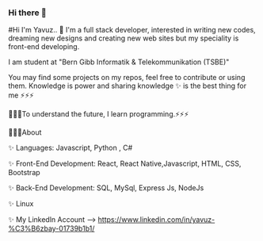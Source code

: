 ### Hi there 👋
#Hi I'm Yavuz..
🚀 I'm a full stack developer, interested in writing new codes, dreaming new designs and creating new web sites but my speciality is front-end developing.

I am student at "Bern Gibb Informatik & Telekommunikation (TSBE)"

You may find some projects on my repos, feel free to contribute or using them. Knowledge is power and sharing knowledge ✨ is the best thing for me ⚡⚡⚡

🌱🌱🌱To understand the future, I learn programming.⚡⚡⚡

💬💬💬About

✨ Languages: Javascript, Python , C#

✨ Front-End Development: React, React Native,Javascript, HTML, CSS, Bootstrap

✨ Back-End Development: SQL, MySql, Express Js, NodeJs

✨ Linux

✨ My Linkedln Account --> https://www.linkedin.com/in/yavuz-%C3%B6zbay-01739b1b1/

<!--
**yavuzoz/yavuzoz** is a ✨ _special_ ✨ repository because its `README.md` (this file) appears on your GitHub profile.

Here are some ideas to get you started:

- 🔭 I’m currently working on ...
- 🌱 I’m currently learning ...
- 👯 I’m looking to collaborate on ...
- 🤔 I’m looking for help with ...
- 💬 Ask me about ...
- 📫 How to reach me: ...
- 😄 Pronouns: ...
- ⚡ Fun fact: ...
-->
